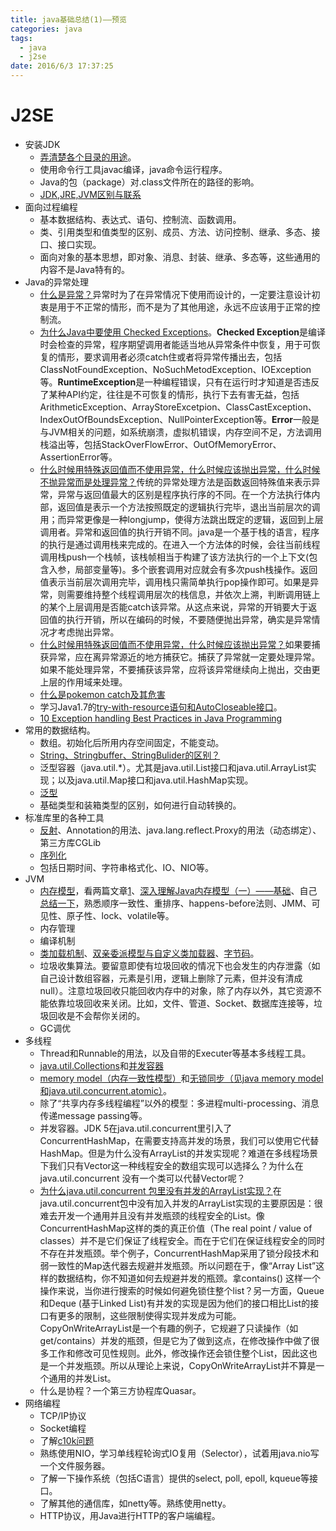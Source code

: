 ```yaml
---
title: java基础总结(1)——预览
categories: java
tags: 
  - java
  - j2se
date: 2016/6/3 17:37:25
---
```



# J2SE

* 安装JDK
	* [弄清楚各个目录的用途](http://www.cnblogs.com/cynthiahuo/archive/2013/06/03/3115921.html)。
	* 使用命令行工具javac编译，java命令运行程序。
	* Java的包（package）对.class文件所在的路径的影响。
	* [JDK,JRE,JVM区别与联系](http://www.hollischuang.com/archives/78)
* 面向过程编程
	* 基本数据结构、表达式、语句、控制流、函数调用。
	* 类、引用类型和值类型的区别、成员、方法、访问控制、继承、多态、接口、接口实现。
	* 面向对象的基本思想，即对象、消息、封装、继承、多态等，这些通用的内容不是Java特有的。
* Java的异常处理
	* [什么是异常？]()异常时为了在异常情况下使用而设计的，一定要注意设计初衷是用于不正常的情形，而不是为了其他用途，永远不应该用于正常的控制流。
	* [为什么Java中要使用 Checked Exceptions](http://www.iteye.com/topic/2038)。**Checked Exception**是编译时会检查的异常，程序期望调用者能适当地从异常条件中恢复，用于可恢复的情形，要求调用者必须catch住或者将异常传播出去，包括ClassNotFoundException、NoSuchMetodException、IOException等。**RuntimeException**是一种编程错误，只有在运行时才知道是否违反了某种API约定，往往是不可恢复的情形，执行下去有害无益，包括ArithmeticException、ArrayStoreExcetpion、ClassCastException、IndexOutOfBoundsException、NullPointerException等。**Error**一般是与JVM相关的问题，如系统崩溃，虚拟机错误，内存空间不足，方法调用栈溢出等，包括StackOverFlowError、OutOfMemoryError、AssertionError等。
	* [什么时候用特殊返回值而不使用异常，什么时候应该抛出异常，什么时候不抛异常而是处理异常？]()传统的异常处理方法是函数返回特殊值来表示异常，异常与返回值最大的区别是程序执行序的不同。在一个方法执行体内部，返回值是表示一个方法按照既定的逻辑执行完毕，退出当前层次的调用；而异常更像是一种longjump，使得方法跳出既定的逻辑，返回到上层调用者。异常和返回值的执行开销不同。java是一个基于栈的语言，程序的执行是通过调用栈来完成的。在进入一个方法体的时候，会往当前线程调用栈push一个栈帧，该栈帧相当于构建了该方法执行的一个上下文(包含入参，局部变量等)。多个嵌套调用对应就会有多次push栈操作。返回值表示当前层次调用完毕，调用栈只需简单执行pop操作即可。如果是异常，则需要维持整个线程调用层次的栈信息，并依次上溯，判断调用链上的某个上层调用是否能catch该异常。从这点来说，异常的开销要大于返回值的执行开销，所以在编码的时候，不要随便抛出异常，确实是异常情况才考虑抛出异常。
	* [什么时候用特殊返回值而不使用异常，什么时候应该抛出异常？]()如果要捕获异常，应在离异常源近的地方捕获它。捕获了异常就一定要处理异常。如果不能处理异常，不要捕获该异常，应将该异常继续向上抛出，交由更上层的作用域来处理。
	* [什么是pokemon catch及其危害](http://stackoverflow.com/questions/2308979/exception-handling-question)
	* 学习Java1.7的[try-with-resource语句和AutoCloseable接口](http://docs.oracle.com/javase/tutorial/essential/exceptions/tryResourceClose.html)。
	* [10 Exception handling Best Practices in Java Programming](http://javarevisited.blogspot.com/2013/03/0-exception-handling-best-practices-in-Java-Programming.html)
* 常用的数据结构。
	* 数组。初始化后所用内存空间固定，不能变动。
	* [String、Stringbuffer、StringBulider的区别？](http://blog.csdn.net/weitry/article/details/53292723)
	* 泛型容器（java.util.*）。尤其是java.util.List接口和java.util.ArrayList实现；以及java.util.Map接口和java.util.HashMap实现。
	* [泛型](http://blog.csdn.net/weitry/article/details/52964599)
	* 基础类型和装箱类型的区别，如何进行自动转换的。
* 标准库里的各种工具
	* [反射](http://blog.csdn.net/weitry/article/details/52936835)、Annotation的用法、java.lang.reflect.Proxy的用法（动态绑定）、第三方库CGLib
	* [序列化](http://blog.csdn.net/weitry/article/details/53292825)
	* 包括日期时间、字符串格式化、IO、NIO等。
* JVM
	* [内存模型](https://www.cs.umd.edu/~pugh/java/memoryModel/jsr133.pdf)，看两篇文章[1](http://tutorials.jenkov.com/java-concurrency/java-memory-model.html)、[深入理解Java内存模型（一）——基础](http://ifeve.com/java-memory-model-1/)、自己[总结一下](http://blog.csdn.net/weitry/article/details/53264262)，熟悉顺序一致性、重排序、happens-before法则、JMM、可见性、原子性、lock、volatile等。
	* 内存管理
	* 编译机制
	* [类加载机制](http://www.importnew.com/23742.html)、[双亲委派模型与自定义类加载器](http://www.importnew.com/24036.html)、[字节码](http://www.importnew.com/24088.html)。
	* 垃圾收集算法。要留意即使有垃圾回收的情况下也会发生的内存泄露（如自己设计数组容器，元素是引用，逻辑上删除了元素，但并没有清成null）。注意垃圾回收只能回收内存中的对象，除了内存以外，其它资源不能依靠垃圾回收来关闭。比如，文件、管道、Socket、数据库连接等，垃圾回收是不会帮你关闭的。
	* GC调优
* 多线程
	* Thread和Runnable的用法，以及自带的Executer等基本多线程工具。
	* [java.util.Collections]()和[并发容器](http://blog.csdn.net/weitry/article/details/52964509)
	* [memory model（内存一致性模型）]()和[无锁同步（见java memory model和java.util.concurrent.atomic）]()。
	* 除了“共享内存多线程编程”以外的模型：多进程multi-processing、消息传递message passing等。
	* 并发容器。JDK 5在java.util.concurrent里引入了ConcurrentHashMap，在需要支持高并发的场景，我们可以使用它代替HashMap。但是为什么没有ArrayList的并发实现呢？难道在多线程场景下我们只有Vector这一种线程安全的数组实现可以选择么？为什么在java.util.concurrent 没有一个类可以代替Vector呢？
	* [为什么java.util.concurrent 包里没有并发的ArrayList实现？](http://ifeve.com/why-is-there-not-concurrent-arraylist-in-java-util-concurrent-package/)在java.util.concurrent包中没有加入并发的ArrayList实现的主要原因是：很难去开发一个通用并且没有并发瓶颈的线程安全的List。像ConcurrentHashMap这样的类的真正价值（The real point / value of classes）并不是它们保证了线程安全。而在于它们在保证线程安全的同时不存在并发瓶颈。举个例子，ConcurrentHashMap采用了锁分段技术和弱一致性的Map迭代器去规避并发瓶颈。所以问题在于，像“Array List”这样的数据结构，你不知道如何去规避并发的瓶颈。拿contains() 这样一个操作来说，当你进行搜索的时候如何避免锁住整个list？另一方面，Queue 和Deque (基于Linked List)有并发的实现是因为他们的接口相比List的接口有更多的限制，这些限制使得实现并发成为可能。CopyOnWriteArrayList是一个有趣的例子，它规避了只读操作（如get/contains）并发的瓶颈，但是它为了做到这点，在修改操作中做了很多工作和修改可见性规则。此外，修改操作还会锁住整个List，因此这也是一个并发瓶颈。所以从理论上来说，CopyOnWriteArrayList并不算是一个通用的并发List。
	* 什么是协程？一个第三方协程库Quasar。
* 网络编程
	* TCP/IP协议
	* Socket编程
	* 了解[c10k问题](http://www.kegel.com/c10k.html)
	* 熟练使用NIO，学习单线程轮询式IO复用（Selector），试着用java.nio写一个文件服务器。
	* 了解一下操作系统（包括C语言）提供的select, poll, epoll, kqueue等接口。
	* 了解其他的通信库，如netty等。熟练使用netty。
	* HTTP协议，用Java进行HTTP的客户端编程。